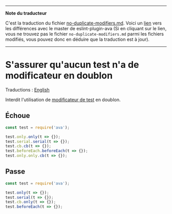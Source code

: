 ___
**Note du traducteur**

C'est la traduction du fichier [no-duplicate-modifiers.md](https://github.com/avajs/eslint-plugin-ava/blob/master/docs/rules/no-duplicate-modifiers.md). Voici un [lien](https://github.com/avajs/eslint-plugin-ava/compare/7542453058c30ebbc79c7bfeb689492fce226d8f...main#diff-470cd3a8a42da4be025dc7828b27072f) vers les différences avec le master de eslint-plugin-ava (Si en cliquant sur le lien, vous ne trouvez pas le fichier `no-duplicate-modifiers.md` parmi les fichiers modifiés, vous pouvez donc en déduire que la traduction est à jour).
___
# S'assurer qu'aucun test n'a de modificateur en doublon

Traductions : [English](https://github.com/avajs/eslint-plugin-ava/blob/master/docs/rules/no-duplicate-modifiers.md)

Interdit l'utilisation de [modificateur de test](https://github.com/avajs/ava-docs/blob/main/fr_FR/docs/01-writing-tests.md) en doublon.


## Échoue

```js
const test = require('ava');

test.only.only(t => {});
test.serial.serial(t => {});
test.cb.cb(t => {});
test.beforeEach.beforeEach(t => {});
test.only.only.cb(t => {});
```


## Passe

```js
const test = require('ava');

test.only(t => {});
test.serial(t => {});
test.cb.only(t => {});
test.beforeEach(t => {});
```
